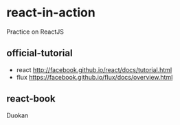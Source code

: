 # react-in-action
Practice on ReactJS

## official-tutorial
*   react
http://facebook.github.io/react/docs/tutorial.html
*   flux
https://facebook.github.io/flux/docs/overview.html


## react-book
Duokan
